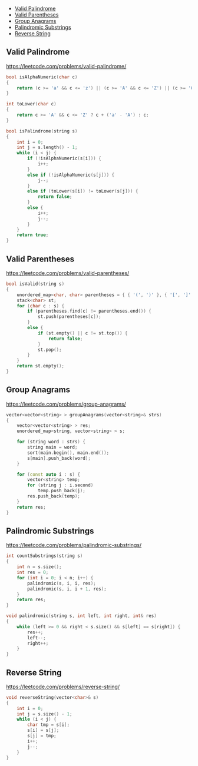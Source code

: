 + [Valid Palindrome](#valid-palindrome)
+ [Valid Parentheses](#valid-parentheses)
+ [Group Anagrams](#group-anagrams)
+ [Palindromic Substrings](#palindromic-substrings)
+ [Reverse String](#reverse-string)

## Valid Palindrome

https://leetcode.com/problems/valid-palindrome/

```cpp
bool isAlphaNumeric(char c)
{
    return (c >= 'a' && c <= 'z') || (c >= 'A' && c <= 'Z') || (c >= '0' && c <= '9');
}

int toLower(char c)
{
    return c >= 'A' && c <= 'Z' ? c + ('a' - 'A') : c;
}

bool isPalindrome(string s)
{
    int i = 0;
    int j = s.length() - 1;
    while (i < j) {
        if (!isAlphaNumeric(s[i])) {
            i++;
        }
        else if (!isAlphaNumeric(s[j])) {
            j--;
        }
        else if (toLower(s[i]) != toLower(s[j])) {
            return false;
        }
        else {
            i++;
            j--;
        }
    }
    return true;
}
```

## Valid Parentheses

https://leetcode.com/problems/valid-parentheses/

```cpp
bool isValid(string s)
{
    unordered_map<char, char> parentheses = { { '(', ')' }, { '[', ']' }, { '{', '}' } };
    stack<char> st;
    for (char c : s) {
        if (parentheses.find(c) != parentheses.end()) {
            st.push(parentheses[c]);
        }
        else {
            if (st.empty() || c != st.top()) {
                return false;
            }
            st.pop();
        }
    }
    return st.empty();
}
```

## Group Anagrams

https://leetcode.com/problems/group-anagrams/

```cpp
vector<vector<string> > groupAnagrams(vector<string>& strs)
{
    vector<vector<string> > res;
    unordered_map<string, vector<string> > s;

    for (string word : strs) {
        string main = word;
        sort(main.begin(), main.end());
        s[main].push_back(word);
    }

    for (const auto i : s) {
        vector<string> temp;
        for (string j : i.second)
            temp.push_back(j);
        res.push_back(temp);
    }
    return res;
}
```

## Palindromic Substrings

https://leetcode.com/problems/palindromic-substrings/

```cpp
int countSubstrings(string s)
{
    int n = s.size();
    int res = 0;
    for (int i = 0; i < n; i++) {
        palindromic(s, i, i, res);
        palindromic(s, i, i + 1, res);
    }
    return res;
}

void palindromic(string s, int left, int right, int& res)
{
    while (left >= 0 && right < s.size() && s[left] == s[right]) {
        res++;
        left--;
        right++;
    }
}
```

## Reverse String

https://leetcode.com/problems/reverse-string/

```cpp
void reverseString(vector<char>& s)
{
    int i = 0;
    int j = s.size() - 1;
    while (i < j) {
        char tmp = s[i];
        s[i] = s[j];
        s[j] = tmp;
        i++;
        j--;
    }
}
```
